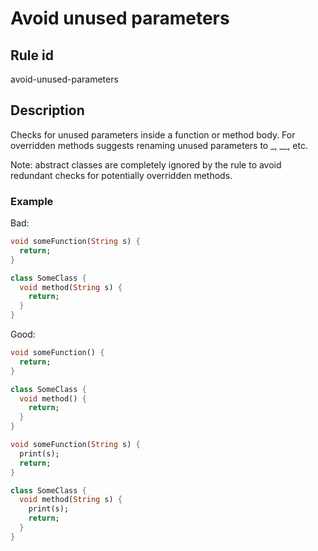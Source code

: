 # Avoid unused parameters

## Rule id

avoid-unused-parameters

## Description

Checks for unused parameters inside a function or method body.
For overridden methods suggests renaming unused parameters to \_, \_\_, etc.

Note: abstract classes are completely ignored by the rule to avoid redundant checks for potentially overridden methods.

### Example

Bad:

```dart
void someFunction(String s) {
  return;
}

class SomeClass {
  void method(String s) {
    return;
  }
}
```

Good:

```dart
void someFunction() {
  return;
}

class SomeClass {
  void method() {
    return;
  }
}

void someFunction(String s) {
  print(s);
  return;
}

class SomeClass {
  void method(String s) {
    print(s);
    return;
  }
}
```
